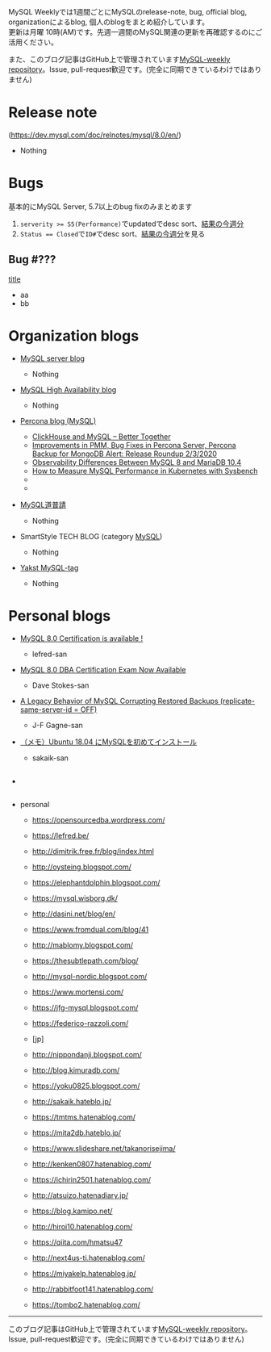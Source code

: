 MySQL Weeklyでは1週間ごとにMySQLのrelease-note, bug, official blog, organizationによるblog, 個人のblogをまとめ紹介しています。  
更新は月曜 10時(AM)です。先週一週間のMySQL関連の更新を再確認するのにご活用ください。

また、このブログ記事はGitHub上で管理されています[MySQL-weekly repository](https://github.com/tom--bo/MySQL-weekly)。Issue, pull-request歓迎です。(完全に同期できているわけではありません)


# Release note

(https://dev.mysql.com/doc/relnotes/mysql/8.0/en/)

- Nothing

# Bugs

基本的にMySQL Server, 5.7以上のbug fixのみまとめます

1. `serverity >= S5(Performance)`でupdatedでdesc sort、[結果の今週分](https://bugs.mysql.com/search.php?cmd=display&status=All&severity=-5&os=5&bug_age=0&order_by=mtime&direction=ASC&limit=30&mine=0&reorder_by=mtime)
1. `Status == Closed`で`ID#`でdesc sort、[結果の今週分](https://bugs.mysql.com/search.php?search_for=&status=Closed&severity=&limit=10&order_by=id&cmd=display&direction=DESC&os=0&phpver=&bug_age=0)を見る


## Bug #???

[title](url)

- aa
- bb

# Organization blogs

- [MySQL server blog](https://mysqlserverteam.com/)
  - Nothing

- [MySQL High Availability blog](https://mysqlhighavailability.com/)
  - Nothing

- [Percona blog (MySQL)](https://www.percona.com/blog/)
  - [ClickHouse and MySQL – Better Together](https://www.percona.com/blog/2020/02/03/clickhouse-and-mysql-better-together/)
  - [Improvements in PMM, Bug Fixes in Percona Server, Percona Backup for MongoDB Alert: Release Roundup 2/3/2020](https://www.percona.com/blog/2020/02/03/improvements-in-pmm-bug-fixes-in-percona-server-percona-backup-for-mongodb-alert-release-roundup-2-3-2020/)
  - [Observability Differences Between MySQL 8 and MariaDB 10.4](https://www.percona.com/blog/2020/02/05/observability-differences-between-mysql-8-and-mariadb-10-4/)
  - [How to Measure MySQL Performance in Kubernetes with Sysbench](https://www.percona.com/blog/2020/02/07/how-to-measure-mysql-performance-in-kubernetes-with-sysbench/)
  - []()
  - []()

- [MySQL道普請](https://gihyo.jp/dev/serial/01/mysql-road-construction-news)
  - Nothing

- SmartStyle TECH BLOG (category [MySQL](https://www.s-style.co.jp/blog/category/tech/mysql/))
  - Nothing

- [Yakst MySQL-tag](https://yakst.com/ja/tags/mysql)
  - Nothing



# Personal blogs

- [MySQL 8.0 Certification is available !](https://lefred.be/content/mysql-8-0-certification-is-available/)
  - lefred-san
- [MySQL 8.0 DBA Certification Exam Now Available](https://elephantdolphin.blogspot.com/2020/02/mysql-80-dba-certification-exam-now.html)
  - Dave Stokes-san
- [A Legacy Behavior of MySQL Corrupting Restored Backups (replicate-same-server-id = OFF)](https://jfg-mysql.blogspot.com/2020/01/legacy-behavior-corrupting-restored-backups.html)
  - J-F Gagne-san
- [（メモ）Ubuntu 18.04 にMySQLを初めてインストール](http://sakaik.hateblo.jp/entry/20200206/install_mysql_on_ubuntu)
  - sakaik-san
- []()
  -


- personal
  - https://opensourcedba.wordpress.com/
  - https://lefred.be/
  - http://dimitrik.free.fr/blog/index.html
  - http://oysteing.blogspot.com/
  - https://elephantdolphin.blogspot.com/
  - https://mysql.wisborg.dk/
  - http://dasini.net/blog/en/
  - https://www.fromdual.com/blog/41
  - http://mablomy.blogspot.com/
  - https://thesubtlepath.com/blog/
  - http://mysql-nordic.blogspot.com/
  - https://www.mortensi.com/
  - https://jfg-mysql.blogspot.com/
  - https://federico-razzoli.com/


  - [jp]
  - http://nippondanji.blogspot.com/
  - http://blog.kimuradb.com/
  - https://yoku0825.blogspot.com/
  - http://sakaik.hateblo.jp/
  - https://tmtms.hatenablog.com/
  - https://mita2db.hateblo.jp/
  - https://www.slideshare.net/takanorisejima/
  - http://kenken0807.hatenablog.com/
  - https://ichirin2501.hatenablog.com/
  - http://atsuizo.hatenadiary.jp/
  - https://blog.kamipo.net/
  - http://hiroi10.hatenablog.com/
  - https://qiita.com/hmatsu47
  - http://next4us-ti.hatenablog.com/
  - https://miyakelp.hatenablog.jp/
  - http://rabbitfoot141.hatenablog.com/
  - https://tombo2.hatenablog.com/



-----

このブログ記事はGitHub上で管理されています[MySQL-weekly repository](https://github.com/tom--bo/MySQL-weekly)。Issue, pull-request歓迎です。(完全に同期できているわけではありません)
